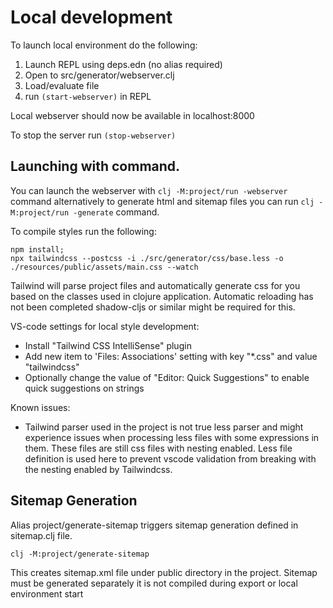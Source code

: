 # Local development
To launch local environment do the following:
1. Launch REPL using deps.edn (no alias required)
2. Open to src/generator/webserver.clj
3. Load/evaluate file
4. run `(start-webserver)` in REPL

Local webserver should now be available in localhost:8000

To stop the server run `(stop-webserver)`

## Launching with command.
You can launch the webserver with 
`clj -M:project/run -webserver` command
alternatively to generate html and sitemap files you can run
`clj -M:project/run -generate` command.

To compile styles run the following:
```
npm install;
npx tailwindcss --postcss -i ./src/generator/css/base.less -o ./resources/public/assets/main.css --watch
```

Tailwind will parse project files and automatically generate css for you based on the classes used in clojure application. Automatic reloading has not been completed shadow-cljs or similar might be required for this.

VS-code settings for local style development:
- Install "Tailwind CSS IntelliSense" plugin
- Add new item to 'Files: Associations' setting with key "*.css" and value "tailwindcss"
- Optionally change the value of "Editor: Quick Suggestions" to enable quick suggestions on strings

Known issues:
- Tailwind parser used in the project is not true less parser and might experience issues when processing less files with some expressions in them. These files are still css files with nesting enabled. Less file definition is used here to prevent vscode validation from breaking with the nesting enabled by Tailwindcss.

## Sitemap Generation 
Alias project/generate-sitemap triggers sitemap generation defined in sitemap.clj file.
```
clj -M:project/generate-sitemap
````

This creates sitemap.xml file under public directory in the project.
Sitemap must be generated separately it is not compiled during export or local environment start
